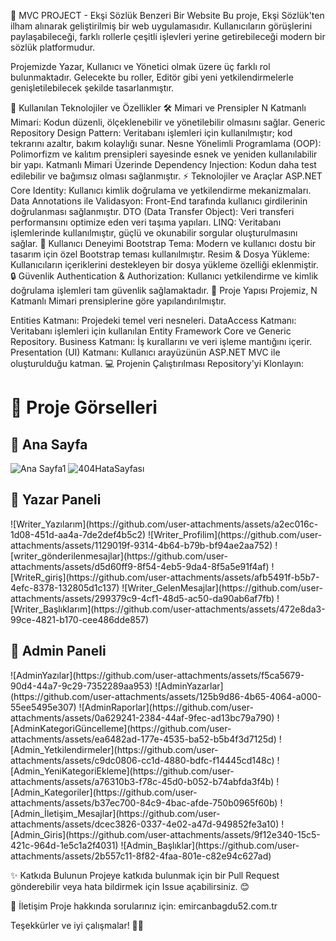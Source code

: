 📝 MVC PROJECT - Ekşi Sözlük Benzeri Bir Website
Bu proje, Ekşi Sözlük'ten ilham alınarak geliştirilmiş bir web uygulamasıdır. Kullanıcıların görüşlerini paylaşabileceği, farklı rollerle çeşitli işlevleri yerine getirebileceği modern bir sözlük platformudur.

Projemizde Yazar, Kullanıcı ve Yönetici olmak üzere üç farklı rol bulunmaktadır. Gelecekte bu roller, Editör gibi yeni yetkilendirmelerle genişletilebilecek şekilde tasarlanmıştır.

🚀 Kullanılan Teknolojiler ve Özellikler
🛠️ Mimari ve Prensipler
N Katmanlı Mimari:
Kodun düzenli, ölçeklenebilir ve yönetilebilir olmasını sağlar.
Generic Repository Design Pattern:
Veritabanı işlemleri için kullanılmıştır; kod tekrarını azaltır, bakım kolaylığı sunar.
Nesne Yönelimli Programlama (OOP):
Polimorfizm ve kalıtım prensipleri sayesinde esnek ve yeniden kullanılabilir bir yapı.
Katmanlı Mimari Üzerinde Dependency Injection:
Kodun daha test edilebilir ve bağımsız olması sağlanmıştır.
⚡ Teknolojiler ve Araçlar
ASP.NET Core Identity:
Kullanıcı kimlik doğrulama ve yetkilendirme mekanizmaları.
Data Annotations ile Validasyon:
Front-End tarafında kullanıcı girdilerinin doğrulanması sağlanmıştır.
DTO (Data Transfer Object):
Veri transferi performansını optimize eden veri taşıma yapıları.
LINQ:
Veritabanı işlemlerinde kullanılmıştır, güçlü ve okunabilir sorgular oluşturulmasını sağlar.
🎨 Kullanıcı Deneyimi
Bootstrap Tema:
Modern ve kullanıcı dostu bir tasarım için özel Bootstrap teması kullanılmıştır.
Resim & Dosya Yükleme:
Kullanıcıların içeriklerini destekleyen bir dosya yükleme özelliği eklenmiştir.
🔒 Güvenlik
Authentication & Authorization:
Kullanıcı yetkilendirme ve kimlik doğrulama işlemleri tam güvenlik sağlamaktadır.
📂 Proje Yapısı
Projemiz, N Katmanlı Mimari prensiplerine göre yapılandırılmıştır.

Entities Katmanı:
Projedeki temel veri nesneleri.
DataAccess Katmanı:
Veritabanı işlemleri için kullanılan Entity Framework Core ve Generic Repository.
Business Katmanı:
İş kurallarını ve veri işleme mantığını içerir.
Presentation (UI) Katmanı:
Kullanıcı arayüzünün ASP.NET MVC ile oluşturulduğu katman.
💻 Projenin Çalıştırılması
Repository'yi Klonlayın:


<h1>🌟 Proje Görselleri</h1>
<h2>📸 Ana Sayfa</h2>

![Ana Sayfa1](https://github.com/user-attachments/assets/48667ca4-e438-451f-8ad0-2ff2be071e64)
![404HataSayfası](https://github.com/user-attachments/assets/4b8d3bb0-d6ba-470a-ae27-d687b56312bc)


<h2>📸 Yazar Paneli</h2>
![Writer_Yazılarım](https://github.com/user-attachments/assets/a2ec016c-1d08-451d-aa4a-7de2def4b5c2)
![Writer_Profilim](https://github.com/user-attachments/assets/1129019f-9314-4b64-b79b-bf94ae2aa752)
![writer_gönderilenmesajlar](https://github.com/user-attachments/assets/d5d60ff9-8f54-4eb5-9da4-8f5a5e91f4af)
![WriteR_giriş](https://github.com/user-attachments/assets/afb5491f-b5b7-4efc-8378-132805d1c137)
![Writer_GelenMesajlar](https://github.com/user-attachments/assets/299379c9-4cf1-48d5-ac50-da90ab6af7fb)
![Writer_Başlıklarım](https://github.com/user-attachments/assets/472e8da3-99ce-4821-b170-cee486dde857)

<h2>📸 Admin Paneli</h2>
![AdminYazılar](https://github.com/user-attachments/assets/f5ca5679-90d4-44a7-9c29-7352289aa953)
![AdminYazarlar](https://github.com/user-attachments/assets/125b9d86-4b65-4064-a000-55ee5495e307)
![AdminRaporlar](https://github.com/user-attachments/assets/0a629241-2384-44af-9fec-ad13bc79a790)
![AdminKategoriGüncelleme](https://github.com/user-attachments/assets/ea6482ad-177e-4535-ba52-b5b4f3d7125d)
![Admin_Yetkilendirmeler](https://github.com/user-attachments/assets/c9dc0806-cc1d-4880-bdfc-f14445cd148c)
![Admin_YeniKategoriEkleme](https://github.com/user-attachments/assets/a76310b3-f78c-45d0-b052-b74abfda3f4b)
![Admin_Kategoriler](https://github.com/user-attachments/assets/b37ec700-84c9-4bac-afde-750b0965f60b)
![Admin_İletişim_Mesajlar](https://github.com/user-attachments/assets/dcec3826-0337-4e02-a47d-949852fe3a10)
![Admin_Giris](https://github.com/user-attachments/assets/9f12e340-15c5-421c-964d-1e5c1a2f4031)
![Admin_Başlıklar](https://github.com/user-attachments/assets/2b557c11-8f82-4faa-801e-c82e94c627ad)


✨ Katkıda Bulunun
Projeye katkıda bulunmak için bir Pull Request gönderebilir veya hata bildirmek için Issue açabilirsiniz. 😊

📧 İletişim
Proje hakkında sorularınız için: emircanbagdu52.com.tr

Teşekkürler ve iyi çalışmalar! 👨‍💻

